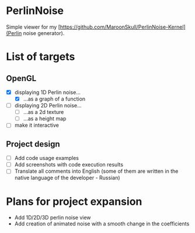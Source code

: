 # PerlinNoise
Simple viewer for my [https://github.com/MaroonSkull/PerlinNoise-Kernel](Perlin noise generator).

List of targets
==

OpenGL
--
- [x] displaying 1D Perlin noise...
  - [x] ...as a graph of a function

- [ ] displaying 2D Perlin noise...
  - [ ] ...as a 2d texture
  - [ ] ...as a height map

- [ ] make it interactive

Project design
--
- [ ] Add code usage examples
- [ ] Add screenshots with code execution results
- [ ] Translate all comments into English (some of them are written in the native language of the developer - Russian)

Plans for project expansion
==
- Add 1D/2D/3D perlin noise view
- Add creation of animated noise with a smooth change in the coefficients
